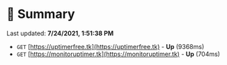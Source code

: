 # 📖 Summary
Last updated: **7/24/2021, 1:51:38 PM**

- `GET` [https://uptimerfree.tk](https://uptimerfree.tk) - **Up** (9368ms)
- `GET` [https://monitoruptimer.tk](https://monitoruptimer.tk) - **Up** (704ms)
